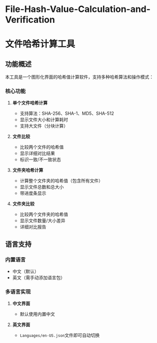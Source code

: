 # File-Hash-Value-Calculation-and-Verification
# 文件哈希计算工具

## 功能概述
本工具是一个图形化界面的哈希值计算软件，支持多种哈希算法和操作模式：

### 核心功能
1. **单个文件哈希计算**
   - 支持算法：SHA-256、SHA-1、MD5、SHA-512
   - 显示文件大小和计算耗时
   - 支持大文件（分块计算）

2. **文件比较**
   - 比较两个文件的哈希值
   - 显示详细对比结果
   - 标识一致/不一致状态

3. **文件夹哈希计算**
   - 计算整个文件夹的哈希值（包含所有文件）
   - 显示文件总数和总大小
   - 带进度条显示

4. **文件夹比较**
   - 比较两个文件夹的哈希值
   - 显示文件数量/大小差异
   - 详细对比报告

## 语言支持

### 内置语言
- 中文（默认）
- 英文（需手动添加语言包）

### 多语言实现
1. **中文界面**
   - 默认使用内置中文

2. **英文界面**
   - `Languages/en-US.json`文件即可自动切换
